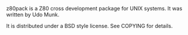 
z80pack is a Z80 cross development package for UNIX systems.
It was written by Udo Munk.

It is distributed under a BSD style license.
See COPYING for details.



